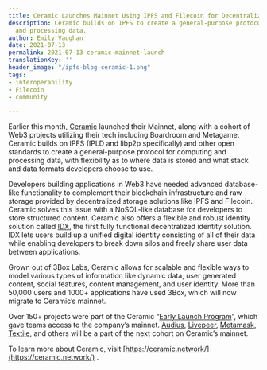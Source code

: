 ```yaml
---
title: Ceramic Launches Mainnet Using IPFS and Filecoin for Decentralized Storage
description: Ceramic builds on IPFS to create a general-purpose protocol for computing
  and processing data.
author: Emily Vaughan
date: 2021-07-13
permalink: 2021-07-13-ceramic-mainnet-launch
translationKey: ''
header_image: "/ipfs-blog-ceramic-1.png"
tags:
- interoperability
- Filecoin
- community

---
```

Earlier this month, [Ceramic](https://ceramic.network/) launched their Mainnet, along with a cohort of Web3 projects utilizing their tech including Boardroom and Metagame. Ceramic builds on IPFS (IPLD and libp2p specifically) and other open standards to create a general-purpose protocol for computing and processing data, with flexibility as to where data is stored and what stack and data formats developers choose to use.

Developers building applications in Web3 have needed advanced database-like functionality to complement their blockchain infrastructure and raw storage provided by decentralized storage solutions like IPFS and Filecoin. Ceramic solves this issue with a NoSQL-like database for developers to store structured content. Ceramic also offers a flexible and robust identity solution called [IDX](http://idx.xyz/), the first fully functional decentralized identity solution. IDX lets users build up a unified digital identity consisting of all of their data while enabling developers to break down silos and freely share user data between applications.

Grown out of 3Box Labs, Ceramic allows for scalable and flexible ways to model various types of information like dynamic data, user generated content, social features, content management, and user identity. More than 50,000 users and 1000+ applications have used 3Box, which will now migrate to Ceramic’s mainnet.

Over 150+ projects were part of the Ceramic “[Early Launch Program](https://blog.ceramic.network/ceramic-mainnet-early-launch-program/)”, which gave teams access to the company’s mainnet. [Audius](https://audius.co/), [Livepeer](https://filecoin.io/blog/posts/how-filecoin-supports-video-storage/), [Metamask](https://pages.consensys.net/filecoin-metamask-snap-preview), [Textile](https://textile.io/), and others will be a part of the next cohort on Ceramic’s mainnet.

To learn more about Ceramic, visit [https://ceramic.network/](https://ceramic.network/) .